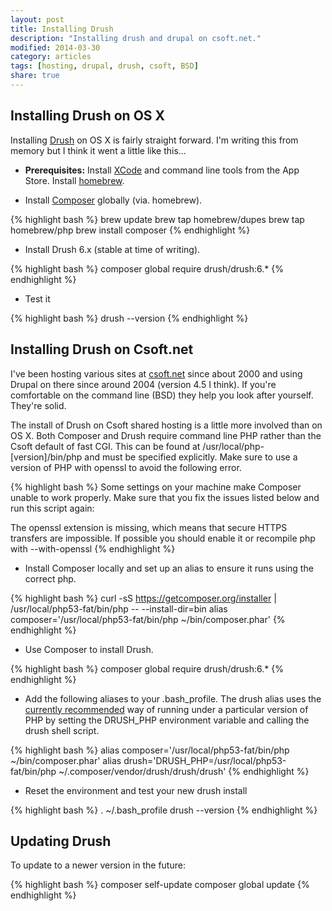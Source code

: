 ```yaml
---
layout: post
title: Installing Drush
description: "Installing drush and drupal on csoft.net."
modified: 2014-03-30
category: articles
tags: [hosting, drupal, drush, csoft, BSD]
share: true
---
```


## Installing Drush on OS X

Installing [Drush](https://github.com/drush-ops/drush) on OS X is fairly straight forward. I'm writing this from memory but I think it went a little like this...

* **Prerequisites:** Install [XCode](https://itunes.apple.com/au/app/xcode/id497799835?mt=12) and command line tools from the App Store. Install [homebrew](http://brew.sh/).

* Install [Composer](https://getcomposer.org/doc/00-intro.md#globally-on-osx-via-homebrew-) globally (via. homebrew).

{% highlight bash %}
brew update
brew tap homebrew/dupes
brew tap homebrew/php
brew install composer
{% endhighlight %}

* Install Drush 6.x (stable at time of writing).

{% highlight bash %}
composer global require drush/drush:6.*
{% endhighlight %}

* Test it

{% highlight bash %}
drush --version
{% endhighlight %}

## Installing Drush on Csoft.net

I've been hosting various sites at [csoft.net](https://www.csoft.net) since about 2000 and using Drupal on there since around 2004 (version 4.5 I think). If you're comfortable on the command line (BSD) they help you look after yourself. They're solid.

The install of Drush on Csoft shared hosting is a little more involved than on OS X. Both Composer and Drush require command line PHP rather than the Csoft default of fast CGI. This can be found at /usr/local/php-[version]/bin/php and must be specified explicitly. Make sure to use a version of PHP with openssl to avoid the following error.

{% highlight bash %}
Some settings on your machine make Composer unable to work properly.
Make sure that you fix the issues listed below and run this script again:

The openssl extension is missing, which means that secure HTTPS transfers are impossible.
If possible you should enable it or recompile php with --with-openssl
{% endhighlight %}

* Install Composer locally and set up an alias to ensure it runs using the correct php. 

{% highlight bash %}
curl -sS https://getcomposer.org/installer | /usr/local/php53-fat/bin/php -- --install-dir=bin
alias composer='/usr/local/php53-fat/bin/php ~/bin/composer.phar'
{% endhighlight %}

* Use Composer to install Drush.

{% highlight bash %}
composer global require drush/drush:6.*
{% endhighlight %}

* Add the following aliases to your .bash_profile. The drush alias uses the [currently recommended](https://drupal.org/node/1302418) way of running under a particular version of PHP by setting the DRUSH_PHP environment variable and calling the drush shell script.

{% highlight bash %}
alias composer='/usr/local/php53-fat/bin/php ~/bin/composer.phar'
alias drush='DRUSH_PHP=/usr/local/php53-fat/bin/php ~/.composer/vendor/drush/drush/drush'
{% endhighlight %}

* Reset the environment and test your new drush install

{% highlight bash %}
. ~/.bash_profile
drush --version
{% endhighlight %}

## Updating Drush

To update to a newer version in the future:

{% highlight bash %}
composer self-update
composer global update
{% endhighlight %}
